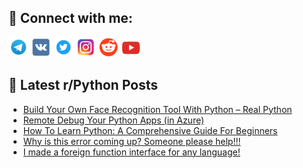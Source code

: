 ## 🔎 Connect with me:
[<img src="https://github.com/bullbesh/bullbesh/blob/main/images/Telegram.png" width="32" height="32" />](https://t.me/bullbesh)
[<img src="https://github.com/bullbesh/bullbesh/blob/main/images/VK.png" width="32" height="32" />](https://vk.com/bullbesh)
[<img src="https://github.com/bullbesh/bullbesh/blob/main/images/Twitter.png" width="32" height="32" />](https://twitter.com/bullbesh1)
[<img src="https://github.com/bullbesh/bullbesh/blob/main/images/Instagram.png" width="32" height="32" />](https://www.instagram.com/bullbesh)
[<img src="https://github.com/bullbesh/bullbesh/blob/main/images/Reddit.png" width="32" height="32" />](https://www.reddit.com/user/bullbesh)
[<img src="https://github.com/bullbesh/bullbesh/blob/main/images/YouTube.png" width="32" height="32" />](https://www.youtube.com/channel/UCtfjRs6uzgq5mfm8S06WTcg)

## 📕 Latest r/Python Posts
<!-- BLOG-POST-LIST:START -->
- [Build Your Own Face Recognition Tool With Python – Real Python](https://www.reddit.com/r/Python/comments/12yhzzy/build_your_own_face_recognition_tool_with_python/)
- [Remote Debug Your Python Apps &lpar;in Azure&rpar;](https://www.reddit.com/r/Python/comments/12yh3ku/remote_debug_your_python_apps_in_azure/)
- [How To Learn Python: A Comprehensive Guide For Beginners](https://www.reddit.com/r/Python/comments/12ygmvk/how_to_learn_python_a_comprehensive_guide_for/)
- [Why is this error coming up? Someone please help!!!](https://www.reddit.com/r/Python/comments/12yg7ht/why_is_this_error_coming_up_someone_please_help/)
- [I made a foreign function interface for any language!](https://www.reddit.com/r/Python/comments/12yfgom/i_made_a_foreign_function_interface_for_any/)
<!-- BLOG-POST-LIST:END -->
